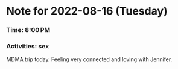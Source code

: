 # Note for 2022-08-16 (Tuesday)
### Time: 8:00 PM
### Activities: sex

MDMA trip today. Feeling very connected and loving with Jennifer.
